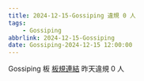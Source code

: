 ```yaml
---
title: 2024-12-15-Gossiping 違規 0 人
tags:
    - Gossiping
abbrlink: 2024-12-15-Gossiping
date: Gossiping-2024-12-15 12:00:00
---
```

Gossiping 板 [板規連結](https://www.ptt.cc/bbs/Gossiping/M.1637425085.A.07D.html)
昨天違規 0 人

